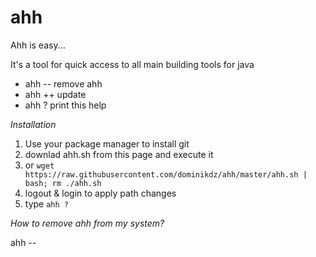 ahh
===

Ahh is easy... 

It's a tool for quick access to all main building tools for java

* ahh --    remove ahh
* ahh ++    update 
* ahh ?     print this help

*Installation*

1. Use your package manager to install git
2. downlad ahh.sh from this page and execute it
3. or ```wget https://raw.githubusercontent.com/dominikdz/ahh/master/ahh.sh | bash; rm ./ahh.sh```
4. logout & login to apply path changes
5. type ```ahh ?```

*How to remove ahh from my system?*

ahh --



